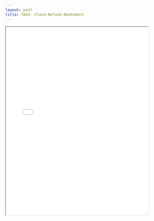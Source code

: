 ```yaml
---
layout: post
title: f843--Claim-Refund-Abatement
---
```


<div class="pdf-container">
<iframe src="/ea/_pdf-2-md/f843--Claim-Refund-Abatement.pdf" height="600" width="90%" allowFullScreen="true"></iframe>
</div>

